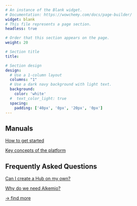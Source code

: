 ```yaml
---
# An instance of the Blank widget.
# Documentation: https://wowchemy.com/docs/page-builder/
widget: blank
# This file represents a page section.
headless: true

# Order that this section appears on the page.
weight: 20

# Section title
title: 

# Section design
design:
  # Use a 1-column layout
  columns: "1"
  # Use a dark navy background with light text.
  background:
    color: 'white'
  #  text_color_light: true
  spacing:
    padding: ['40px', '0px', '20px', '0px']
---
```

<div class="container" >
  <div class="row">
    <div class="col-sm mb-4 mr-4 bg-light fixed-height-help">
    <h2>Manuals</h2>
    <a href="/help/getting-started/"><p class="mb-1"> How to get started </p></a>
    <a href="/help/key-concepts/"><p class="mb-1"> Key concepts of the platform </p></a>
    <!-- <a href="/help/community-management/" target="_blank"><p class="mb-1"> Building your community </p></a> -->
    </div>
    <div class="col-sm mb-4 bg-light fixed-height-help">
    <h2>Frequently Asked Questions</h2>
    <a href="/faq/#createhub"><p class="mb-1"> Can I create a Hub on my own?</p></a>
    <a href="/faq/#whyneedalkemio"><p class="mb-1"> Why do we need Alkemio? </p></a>
    <a href="/faq/"><p class="mt-5 text-right"> → find more</p></a>
    </div>
  </div>
</div>